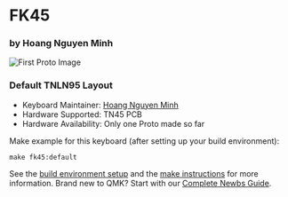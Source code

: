 # FK45
### by Hoang Nguyen Minh

![First Proto Image](https://user-images.githubusercontent.com/33872783/173240870-943e66c2-802f-4a51-b406-7a17b64307b9.jpg)

### Default TNLN95 Layout

* Keyboard Maintainer: [Hoang Nguyen Minh](https://github.com/NMHoang05/)
* Hardware Supported: TN45 PCB
* Hardware Availability: Only one Proto made so far 

Make example for this keyboard (after setting up your build environment):

    make fk45:default

See the [build environment setup](https://docs.qmk.fm/#/getting_started_build_tools) and the [make instructions](https://docs.qmk.fm/#/getting_started_make_guide) for more information. Brand new to QMK? Start with our [Complete Newbs Guide](https://docs.qmk.fm/#/newbs).

